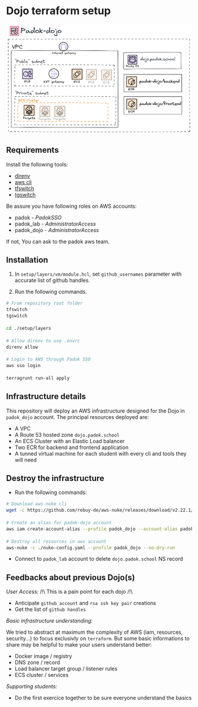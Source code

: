 # Dojo terraform setup

![Infrastructure](./.src/infrastructure.png)

## Requirements

Install the following tools:
- [direnv](https://direnv.net/docs/installation.html)
- [aws cli](https://docs.aws.amazon.com/cli/latest/userguide/getting-started-install.html)
- [tfswitch](https://tfswitch.warrensbox.com/Install/)
- [tgswitch](https://tgswitch.warrensbox.com/)

Be assure you have following roles on AWS accounts:
- padok - *PadokSSO*
- padok_lab - *AdministratorAccess*
- padok_dojo - *AdministratorAccess*

If not, You can ask to the padok aws team.

## Installation

1. In `setup/layers/vm/module.hcl`, set `github_usernames` parameter with accurate list of github handles.

2. Run the following commands.
```bash
# From repository root folder
tfswitch
tgswitch

cd ./setup/layers

# Allow direnv to use .envrc
direnv allow

# Login to AWS through Padok SSO
aws sso login

terragrunt run-all apply
```

## Infrastructure details

This repository will deploy an AWS infrastructure designed for the Dojo in `padok_dojo` account.
The principal resources deployed are:
- A VPC
- A Route 53 hosted zone `dojo.padok.school`
- An ECS Cluster with an Elastic Load balancer
- Two ECR for backend and frontend application
- A tunned virtual machine for each student with every cli and tools they will need

## Destroy the infrastructure

- Run the following commands:
```bash
# Download aws-nuke cli
wget -c https://github.com/rebuy-de/aws-nuke/releases/download/v2.22.1/aws-nuke-v2.22.1-linux-amd64.tar.gz -O - | tar -xz -C $HOME/bin

# Create an alias for padok-dojo account
aws iam create-account-alias --profile padok_dojo --account-alias padok-dojo

# Destroy all resources in aws account
aws-nuke -c ./nuke-config.yaml --profile padok_dojo --no-dry-run
```

- Connect to `padok_lab` account to delete `dojo.padok.school` NS record


## Feedbacks about previous Dojo(s)

*User Access:*
/!\ This is a pain point for each dojo /!\
- Anticipate `github account` and `rsa ssh key pair` creations
- Get the list of `github handles`

*Basic infrastructure understanding:*

We tried to abstract at maximum the complexity of AWS (iam, resources, security...) to focus exclusivly on `terraform`.
But some basic informations to share may be helpful to make your users understand better:
- Docker image / registry
- DNS zone / record
- Load balancer target group / listener rules
- ECS cluster / services

*Supporting students:*
- Do the first exercice together to be sure everyone understand the basics
